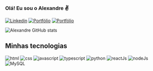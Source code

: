 ### Olá! Eu sou o Alexandre ✌️

[![Linkedin](https://img.shields.io/badge/LinkedIn-0077B5?style=for-the-badge&logo=linkedin&logoColor=white)](https://www.linkedin.com/in/alexandre-gutierry-pereira-nunes-913653224/)
[![Portfólio](https://img.shields.io/badge/Vercel-000000?style=for-the-badge&logo=vercel&logoColor=white)](https://alexandrePort.vercel.com)
[![Portfólio](https://img.shields.io/badge/Stack_Overflow-FE7A16?style=for-the-badge&logo=stack-overflow&logoColor=white)](https://alexandrePort.vercel.com)

![Alexandre GitHub stats](https://github-readme-stats.vercel.app/api?username=gutierry13&show_icons=true&theme=dracula)

## Minhas tecnologias

<div style='display: inline-block;'>
<img align='center' alt='html' src='https://img.shields.io/badge/HTML-239120?style=for-the-badge&logo=html5&logoColor=white'/>
<img align='center' alt='css' src='https://img.shields.io/badge/CSS-239120?&style=for-the-badge&logo=css3&logoColor=white'/>
<img align='center' alt='javascript' src='https://img.shields.io/badge/JavaScript-F7DF1E?style=for-the-badge&logo=javascript&logoColor=black'/>
<img align='center' alt='typescript' src='https://img.shields.io/badge/TypeScript-007ACC?style=for-the-badge&logo=typescript&logoColor=white'/>
<img align='center' alt='python' src='https://img.shields.io/badge/Python-3776AB?style=for-the-badge&logo=python&logoColor=white'/>
<img align='center' alt='reactJs' src='https://img.shields.io/badge/React-20232A?style=for-the-badge&logo=react&logoColor=61DAFB'/>
<img align='center' alt='nodeJs' src='https://img.shields.io/badge/Node.js-43853D?style=for-the-badge&logo=node.js&logoColor=white'/>
<img align='center' alt='MySQL' src='https://img.shields.io/badge/MySQL-00000F?style=for-the-badge&logo=mysql&logoColor=white'/>
</div>
